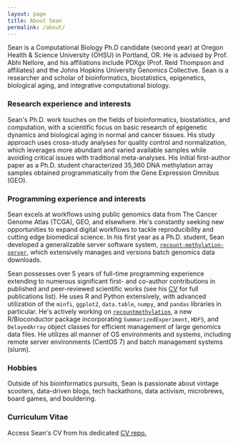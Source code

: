 ```yaml
---
layout: page
title: About Sean
permalink: /about/
---
```


Sean is a Computational Biology Ph.D candidate (second year) at Oregon Health & Science University (OHSU) in Portland, OR. He is advised by Prof. Abhi Nellore, and his affiliations include PDXgx (Prof. Reid Thompson and affiliates) and the Johns Hopkins University Genomics Collective. Sean is a researcher and scholar of bioinformatics, biostatistics, epigenetics, biological aging, and integrative computational biology.

### Research experience and interests

Sean's Ph.D. work touches on the fields of bioinformatics, biostatistics, and computation, with a scientific focus on basic research of epigenetic dynamics and biological aging in normal and cancer tissues. His study approach uses cross-study analyses for quality control and normalization, which leverages more abundant and varied available samples while avoiding critical issues with traditional meta-analyses. His initial first-author paper as a Ph.D. student characterized 35,360 DNA methylation array samples obtained programmatically from the Gene Expression Omnibus (GEO).

### Programming experience and interests

Sean excels at workflows using public genomics data from The Cancer Genome Atlas (TCGA), GEO, and elsewhere. He's constantly seeking new opportunities to expand digital workflows to tackle reproducibility and cutting edge biomedical science. In his first year as a Ph.D. student, Sean developed a generalizable server software system, [`recount-methylation-server`](https://github.com/metamaden/recount-methylation-server), which extensively manages and versions batch genomics data downloads.

Sean possesses over 5 years of full-time programming experience extending to numerous significant first- and co-author contributions in published and peer-reviewed scientific works (see his [CV](https://github.com/metamaden/CV_repo) for full publications list). He uses R and Python extensively, with advanced utilization of the `minfi`, `ggplot2`, `data.table`, `numpy`, and `pandas` libraries in particular. He's actively working on [`recountmethylation`](https://github.com/metamaden/recountmethylation), a new R/Bioconductor package incorporating `SummarizedExperiment`, `HDF5`, and `DelayedArray` object classes for efficient management of large genomics data files. He utilizes all manner of OS environments and systems, including remote server environments (CentOS 7) and batch management systems (slurm). 

### Hobbies

Outside of his bioinformatics pursuits, Sean is passionate about vintage scooters, data-driven blogs, tech hackathons, data activism, microbrews, board games, and bouldering.

### Curriculum Vitae
Access Sean's CV from his dedicated [CV repo.](https://github.com/metamaden/CV_repo)

